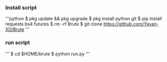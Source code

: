 ### Install script
'''python
$ pkg update && pkg upgrade
$ pkg install python git
$ pip install requests bs4 futures
$ rm -rf Brute
$ git clone
https://github.com/Yayan-XD/Brute
'''
### run script
'''
$ cd $HOME/brute
$ python run.py
'''
